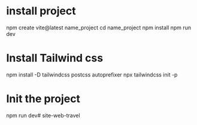 # install project 
npm create vite@latest name_project
cd name_project
npm install
npm run dev

# Install Tailwind css
npm install -D tailwindcss postcss autoprefixer
npx tailwindcss init -p


# Init the project
npm run dev# site-web-travel
